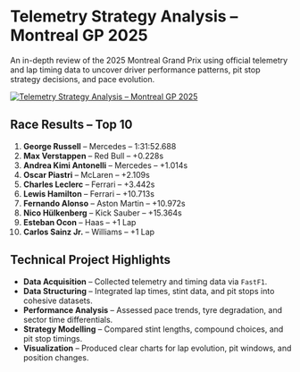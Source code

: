 # Telemetry Strategy Analysis – Montreal GP 2025  
An in-depth review of the 2025 Montreal Grand Prix using official telemetry and lap timing data to uncover driver performance patterns, pit stop strategy decisions, and pace evolution.  

[![Telemetry Strategy Analysis – Montreal GP 2025](https://github.com/user-attachments/assets/539f3585-c9dd-48fc-8787-5d465ce1cd5c)](https://github.com/user-attachments/assets/539f3585-c9dd-48fc-8787-5d465ce1cd5c)  

## Race Results – Top 10  
1. **George Russell** – Mercedes – 1:31:52.688  
2. **Max Verstappen** – Red Bull – +0.228s  
3. **Andrea Kimi Antonelli** – Mercedes – +1.014s  
4. **Oscar Piastri** – McLaren – +2.109s  
5. **Charles Leclerc** – Ferrari – +3.442s  
6. **Lewis Hamilton** – Ferrari – +10.713s  
7. **Fernando Alonso** – Aston Martin – +10.972s  
8. **Nico Hülkenberg** – Kick Sauber – +15.364s  
9. **Esteban Ocon** – Haas – +1 Lap  
10. **Carlos Sainz Jr.** – Williams – +1 Lap  

## Technical Project Highlights  
- **Data Acquisition** – Collected telemetry and timing data via `FastF1`.  
- **Data Structuring** – Integrated lap times, stint data, and pit stops into cohesive datasets.  
- **Performance Analysis** – Assessed pace trends, tyre degradation, and sector time differentials.  
- **Strategy Modelling** – Compared stint lengths, compound choices, and pit stop timings.  
- **Visualization** – Produced clear charts for lap evolution, pit windows, and position changes.  
